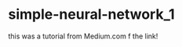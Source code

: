# simple-neural-network_1

this was a tutorial from Medium.com
<a src="https://medium.com/technology-invention-and-more/how-to-build-a-simple-neural-network-in-9-lines-of-python-code-cc8f23647ca1"/>f</a> the link!
